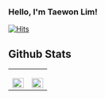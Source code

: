 ### Hello, I'm Taewon Lim!

[![Hits](https://hits.seeyoufarm.com/api/count/incr/badge.svg?url=https%3A%2F%2Fgithub.com%2Fhu1won&count_bg=%239C9C98&title_bg=%23555555&icon=github.svg&icon_color=%23EFEFEF&title=visit&edge_flat=true)](https://github.com/limtaewon)

## Github Stats  
<table><tr><td valign="top" width="50%">

[<img src="https://github-readme-stats-git-masterrstaa-rickstaa.vercel.app/api?username=limtaewon&include_all_commits=true&count_private=true&title_color=003230&show_icons=true&hide_border=true" align="left" style="width: 100%" />](https://github.com/limtaewon)

</td><td valign="top" width="50%">

[<img src="https://github-readme-stats-git-masterrstaa-rickstaa.vercel.app/api/top-langs/?username=limtaewon&langs_count=6&hide_border=true&title_color=003230&layout=compact" align="left" style="width: 100%" />](https://github.com/limtaewon)

</td></tr></table>  


<br/>   
  

